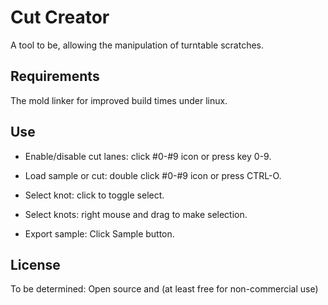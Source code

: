 # Cut Creator

A tool to be, allowing the manipulation of turntable scratches.

## Requirements

The mold linker for improved build times under linux.

## Use

- Enable/disable cut lanes: click #0-#9 icon or press key 0-9.
- Load sample or cut: double click #0-#9 icon or press CTRL-O.
- Select knot: click to toggle select.
- Select knots: right mouse and drag to make selection.
  
- Export sample: Click Sample button.

## License

To be determined: Open source and (at least free for non-commercial use)
